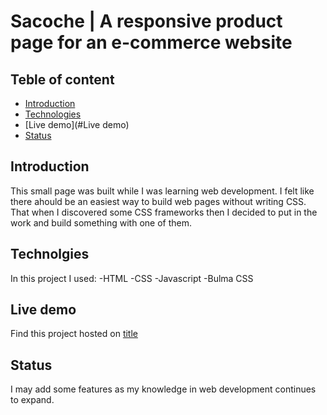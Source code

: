 # Sacoche | A responsive product page for an e-commerce website

## Teble of content
* [Introduction](#Introduction)
* [Technologies](#Technologies)
* [Live demo](#Live demo)
* [Status](#Status)

## Introduction
This small page was built while I was learning web development. I felt like there ahould be an easiest way to build web pages without writing CSS. That when I discovered some CSS frameworks then I decided to put in the work and build something with one of them.

## Technolgies
In this project I used:
-HTML
-CSS
-Javascript
-Bulma CSS

## Live demo
Find this project hosted on [title](https://www.sacoche.netlify.app)

## Status
I may add some features as my knowledge in web development continues to expand. 
